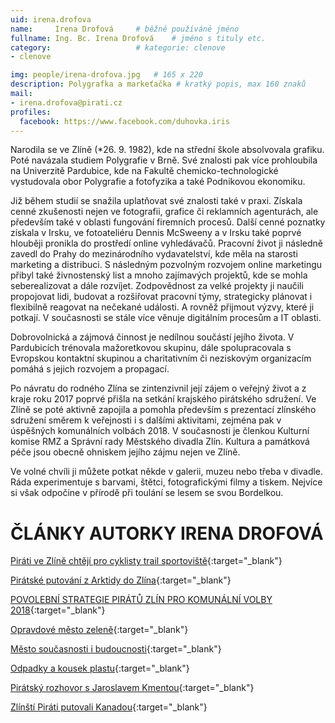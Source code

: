 ```yaml
---
uid: irena.drofova
name:     Irena Drofová  	# běžně používáné jméno
fullname: Ing. Bc. Irena Drofová 	# jméno s tituly etc.
category:                   # kategorie: clenove
- clenove

img: people/irena-drofova.jpg   # 165 x 220
description: Polygrafka a markeťačka # kratký popis, max 160 znaků
mail:
- irena.drofova@pirati.cz
profiles:
  facebook: https://www.facebook.com/duhovka.iris
---
```

Narodila se ve Zlíně (*26. 9. 1982), kde na střední škole absolvovala grafiku. Poté navázala studiem Polygrafie v Brně. Své znalosti pak více prohloubila na Univerzitě Pardubice, kde na Fakultě chemicko-technologické vystudovala obor Polygrafie a fotofyzika a také Podnikovou ekonomiku.

Již během studií se snažila uplatňovat své znalosti také v praxi. Získala cenné zkušenosti nejen ve fotografii, grafice či reklamních agenturách, ale především také v oblasti fungování firemních procesů. Další cenné poznatky získala v Irsku, ve fotoateliéru Dennis McSweeny a v Irsku také poprvé hlouběji pronikla do prostředí online vyhledávačů. Pracovní život ji následně zavedl do Prahy do mezinárodního vydavatelství, kde měla na starosti marketing a distribuci. S následným pozvolným rozvojem online marketingu přibyl také živnostenský list a mnoho zajímavých projektů, kde se mohla seberealizovat a dále rozvíjet. Zodpovědnost za velké projekty ji naučili propojovat lidi, budovat a rozšiřovat pracovní týmy, strategicky plánovat i flexibilně reagovat na nečekané události. A rovněž přijmout výzvy, které ji potkají. V současnosti se stále více věnuje digitálním procesům a IT oblasti.

Dobrovolnická a zájmová činnost je nedílnou součástí jejího života. V Pardubicích trénovala mažoretkovou skupinu, dále spolupracovala s Evropskou kontaktní skupinou a charitativním či neziskovým organizacím pomáhá s jejich rozvojem a propagací.

Po návratu do rodného Zlína se zintenzivnil její zájem o veřejný život a z kraje roku 2017 poprvé přišla na setkání krajského pirátského sdružení. Ve Zlíně se poté aktivně zapojila a pomohla především s prezentací zlínského sdružení směrem k veřejnosti i s dalšími aktivitami, zejména pak v úspěšných komunálních volbách 2018. V současnosti je členkou Kulturní komise RMZ a Správní rady Městského divadla Zlín. Kultura a památková péče jsou obecně ohniskem jejího zájmu nejen ve Zlíně.

Ve volné chvíli ji můžete potkat někde v galerii, muzeu nebo třeba v divadle. Ráda experimentuje s barvami, štětci, fotografickými filmy a tiskem. Nejvíce si však odpočine v přírodě při toulání se lesem se svou Bordelkou. 



# ČLÁNKY AUTORKY IRENA DROFOVÁ
[Piráti ve Zlíně chtějí pro cyklisty trail sportoviště](https://zlin.pirati.cz/aktuality/pirati-ve-zline-chteji-pro-cyklisty-trail-sporotoviste.html){:target="_blank"}

[Pirátské putování z Arktidy do Zlína](https://zlin.pirati.cz/aktuality/piratske-putovani-z-arktidy-do-zlina.html){:target="_blank"}

[POVOLEBNÍ STRATEGIE PIRÁTŮ ZLÍN PRO KOMUNÁLNÍ VOLBY 2018](https://zlin.pirati.cz/aktuality/povolebni-strategie.html){:target="_blank"}

[Opravdové město zeleně](https://zlin.pirati.cz/aktuality/opravdove-mesto-zelene.html){:target="_blank"}

[Město současnosti i budoucnosti](https://zlin.pirati.cz/aktuality/mesto-soucasnosti-i-budoucnosti.html){:target="_blank"}

[Odpadky a kousek plastu](https://zlin.pirati.cz/aktuality/Odpadky-a-kousek-plastu.html){:target="_blank"}

[Pirátský rozhovor s Jaroslavem Kmentou](https://zlin.pirati.cz/aktuality/KmentaRozhovor.html){:target="_blank"}

[Zlínští Piráti putovali Kanadou](https://zlin.pirati.cz/aktuality/zlinsti-pirati-putovali-kanadou.html){:target="_blank"}
